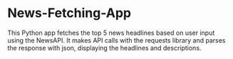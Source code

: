 # News-Fetching-App
This Python app fetches the top 5 news headlines based on user input using the NewsAPI. It makes API calls with the requests library and parses the response with json, displaying the headlines and descriptions.
